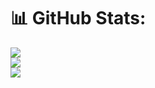 # 📊 GitHub Stats:
![](https://github-readme-streak-stats.herokuapp.com/?user=JavierMRP&theme=gotham&hide_border=false)<br/>
![](https://github-readme-stats.vercel.app/api/top-langs/?username=JavierMRP&theme=gotham&hide_border=false&include_all_commits=true&count_private=true&layout=compact)<br/>
![](https://github-readme-stats.vercel.app/api?username=JavierMRP&show_icons=true&theme=dracula&hide=stars,issues)
